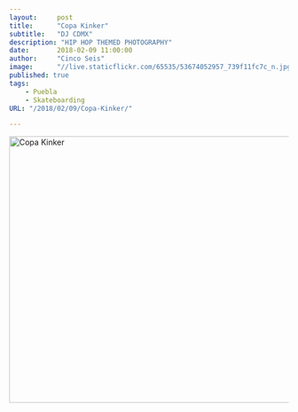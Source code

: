```yaml
---
layout:     post
title:      "Copa Kinker"
subtitle:   "DJ CDMX"
description: "HIP HOP THEMED PHOTOGRAPHY"
date:       2018-02-09 11:00:00
author:     "Cinco Seis"
image:      "//live.staticflickr.com/65535/53674052957_739f11fc7c_n.jpg"
published: true
tags:
    - Puebla
    - Skateboarding
URL: "/2018/02/09/Copa-Kinker/"

---
```

<a data-flickr-embed="true" href="https://www.flickr.com/photos/94024100@N03/albums/72177720316424515" title="Copa Kinker"><img src="https://live.staticflickr.com/65535/53675267249_7b644e85ce_z.jpg" width="640" height="480" alt="Copa Kinker"/></a><script async src="//embedr.flickr.com/assets/client-code.js" charset="utf-8"></script>